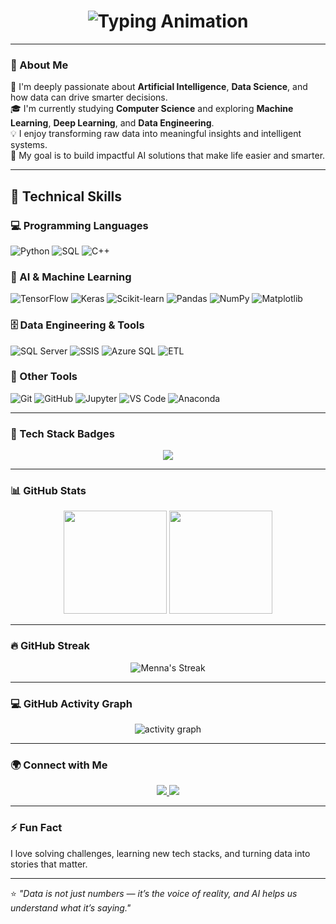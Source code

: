 <!-- Animated GitHub Profile README -->

<h1 align="center">
  <img src="https://readme-typing-svg.herokuapp.com?font=Fira+Code&weight=600&size=28&pause=1000&color=F74C7E&center=true&vCenter=true&width=600&lines=Hi+👋,+I'm+Menna+Mostafa;AI+%26+Data+Science+Enthusiast;Computer+Science+Student;Genrative+AI+Engineer+in+Progress" alt="Typing Animation" />
</h1>

---

### 💫 About Me
🌱 I'm deeply passionate about **Artificial Intelligence**, **Data Science**, and how data can drive smarter decisions.  
🎓 I'm currently studying **Computer Science** and exploring **Machine Learning**, **Deep Learning**, and **Data Engineering**.  
💡 I enjoy transforming raw data into meaningful insights and intelligent systems.  
🚀 My goal is to build impactful AI solutions that make life easier and smarter.  

---

## 🧠 Technical Skills

### 💻 Programming Languages
![Python](https://img.shields.io/badge/-Python-3776AB?style=flat&logo=python&logoColor=white)
![SQL](https://img.shields.io/badge/-SQL-336791?style=flat&logo=postgresql&logoColor=white)
![C++](https://img.shields.io/badge/-C++-00599C?style=flat&logo=cplusplus&logoColor=white)

### 🤖 AI & Machine Learning
![TensorFlow](https://img.shields.io/badge/-TensorFlow-FF6F00?style=flat&logo=tensorflow&logoColor=white)
![Keras](https://img.shields.io/badge/-Keras-D00000?style=flat&logo=keras&logoColor=white)
![Scikit-learn](https://img.shields.io/badge/-Scikit--learn-F7931E?style=flat&logo=scikitlearn&logoColor=white)
![Pandas](https://img.shields.io/badge/-Pandas-150458?style=flat&logo=pandas&logoColor=white)
![NumPy](https://img.shields.io/badge/-NumPy-013243?style=flat&logo=numpy&logoColor=white)
![Matplotlib](https://img.shields.io/badge/-Matplotlib-11557c?style=flat)

### 🗄️ Data Engineering & Tools
![SQL Server](https://img.shields.io/badge/-Microsoft%20SQL%20Server-CC2927?style=flat&logo=microsoftsqlserver&logoColor=white)
![SSIS](https://img.shields.io/badge/-SSIS-0078D7?style=flat&logo=microsoft&logoColor=white)
![Azure SQL](https://img.shields.io/badge/-Azure%20SQL%20Database-007FFF?style=flat&logo=azure-sql-database&logoColor=white)
![ETL](https://img.shields.io/badge/-ETL-4B8BBE?style=flat)

### 🧰 Other Tools
![Git](https://img.shields.io/badge/-Git-F05032?style=flat&logo=git&logoColor=white)
![GitHub](https://img.shields.io/badge/-GitHub-181717?style=flat&logo=github)
![Jupyter](https://img.shields.io/badge/-Jupyter-F37626?style=flat&logo=jupyter&logoColor=white)
![VS Code](https://img.shields.io/badge/-VS%20Code-0078D4?style=flat&logo=visualstudiocode&logoColor=white)
![Anaconda](https://img.shields.io/badge/-Anaconda-44A833?style=flat&logo=anaconda&logoColor=white)

---

### 🌟 Tech Stack Badges
<p align="center">
  <img src="https://skillicons.dev/icons?i=python,tensorflow,keras,sklearn,azure,pandas,numpy,matplotlib,sqlserver,git,github,vscode,anaconda" />
</p>

---

### 📊 GitHub Stats
<p align="center">
  <img src="https://github-readme-stats.vercel.app/api?username=Mennamostafa14&show_icons=true&theme=radical" height="165"/>
  <img src="https://github-readme-stats.vercel.app/api/top-langs/?username=Mennamostafa14&layout=compact&theme=radical" height="165"/>
</p>

---

### 🔥 GitHub Streak
<p align="center">
  <img src="https://streak-stats.demolab.com?user=Mennamostafa14&theme=radical&hide_border=true" alt="Menna's Streak"/>
</p>

---

### 💻 GitHub Activity Graph
<p align="center">
  <img src="https://github-readme-activity-graph.vercel.app/graph?username=Mennamostafa14&theme=redical" alt="activity graph"/>
</p>

---

### 🌍 Connect with Me
<p align="center">
  <a href="https://www.linkedin.com/in/menna-mostafa" target="_blank">
    <img src="https://img.shields.io/badge/LinkedIn-0077B5?style=for-the-badge&logo=linkedin&logoColor=white" />
  </a>
  <a href="mailto:mennamo142005@gmail.com" target="_blank">
    <img src="https://img.shields.io/badge/Email-D14836?style=for-the-badge&logo=gmail&logoColor=white" />
  </a>
</p>

---

### ⚡ Fun Fact
I love solving challenges, learning new tech stacks, and turning data into stories that matter.  

---

⭐️ *"Data is not just numbers — it’s the voice of reality, and AI helps us understand what it’s saying."*
